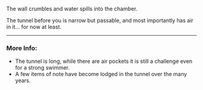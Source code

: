 The wall crumbles and water spills into the chamber.

The tunnel before you is narrow but passable, and most importantly has air in it... for now at least.

---

### More Info:

* The tunnel is long, while there are air pockets it is still a challenge even for a strong swimmer.
* A few items of note have become lodged in the tunnel over the many years.

